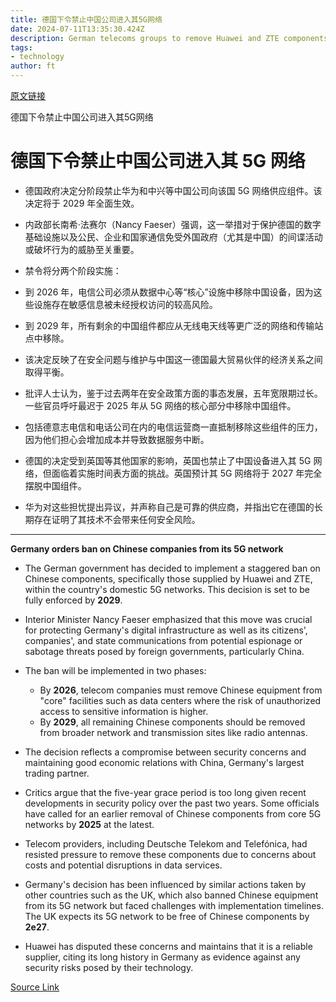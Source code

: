 ```yaml
---
title: 德国下令禁止中国公司进入其5G网络
date: 2024-07-11T13:35:30.424Z
description: German telecoms groups to remove Huawei and ZTE components by 2029
tags: 
- technology
author: ft
---
```


[原文链接](https://ft.com/content/aacd77a2-048a-489e-98f8-b9f436e448b6)

德国下令禁止中国公司进入其5G网络

# 德国下令禁止中国公司进入其 5G 网络

- 德国政府决定分阶段禁止华为和中兴等中国公司向该国 5G 网络供应组件。该决定将于 2029 年全面生效。

- 内政部长南希·法赛尔（Nancy Faeser）强调，这一举措对于保护德国的数字基础设施以及公民、企业和国家通信免受外国政府（尤其是中国）的间谍活动或破坏行为的威胁至关重要。

- 禁令将分两个阶段实施：

 - 到 2026 年，电信公司必须从数据中心等“核心”设施中移除中国设备，因为这些设施存在敏感信息被未经授权访问的较高风险。
 - 到 2029 年，所有剩余的中国组件都应从无线电天线等更广泛的网络和传输站点中移除。

- 该决定反映了在安全问题与维护与中国这一德国最大贸易伙伴的经济关系之间取得平衡。

- 批评人士认为，鉴于过去两年在安全政策方面的事态发展，五年宽限期过长。一些官员呼吁最迟于 2025 年从 5G 网络的核心部分中移除中国组件。

- 包括德意志电信和电话公司在内的电信运营商一直抵制移除这些组件的压力，因为他们担心会增加成本并导致数据服务中断。

- 德国的决定受到英国等其他国家的影响，英国也禁止了中国设备进入其 5G 网络，但面临着实施时间表方面的挑战。英国预计其 5G 网络将于 2027 年完全摆脱中国组件。

- 华为对这些担忧提出异议，并声称自己是可靠的供应商，并指出它在德国的长期存在证明了其技术不会带来任何安全风险。

---

 **Germany orders ban on Chinese companies from its 5G network**  

- The German government has decided to implement a staggered ban on Chinese components, specifically those supplied by Huawei and ZTE, within the country's domestic 5G networks. This decision is set to be fully enforced by **2029**.

- Interior Minister Nancy Faeser emphasized that this move was crucial for protecting Germany's digital infrastructure as well as its citizens', companies', and state communications from potential espionage or sabotage threats posed by foreign governments, particularly China.

- The ban will be implemented in two phases:  
  - By **2026**, telecom companies must remove Chinese equipment from "core" facilities such as data centers where the risk of unauthorized access to sensitive information is higher.
  - By **2029**, all remaining Chinese components should be removed from broader network and transmission sites like radio antennas.

- The decision reflects a compromise between security concerns and maintaining good economic relations with China, Germany's largest trading partner.  

- Critics argue that the five-year grace period is too long given recent developments in security policy over the past two years. Some officials have called for an earlier removal of Chinese components from core 5G networks by **2025** at the latest.

- Telecom providers, including Deutsche Telekom and Telefónica, had resisted pressure to remove these components due to concerns about costs and potential disruptions in data services.  

- Germany's decision has been influenced by similar actions taken by other countries such as the UK, which also banned Chinese equipment from its 5G network but faced challenges with implementation timelines. The UK expects its 5G network to be free of Chinese components by **2e27**.  

- Huawei has disputed these concerns and maintains that it is a reliable supplier, citing its long history in Germany as evidence against any security risks posed by their technology.

[Source Link](https://ft.com/content/aacd77a2-048a-489e-98f8-b9f436e448b6)

